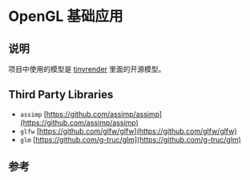 # OpenGL 基础应用

## 说明

项目中使用的模型是 [tinyrender](https://github.com/ssloy/tinyrenderer) 里面的开源模型。

## Third Party Libraries

- `assimp` [https://github.com/assimp/assimp](https://github.com/assimp/assimp)
- `glfw` [https://github.com/glfw/glfw](https://github.com/glfw/glfw)
- `glm` [https://github.com/g-truc/glm](https://github.com/g-truc/glm)

## 参考
